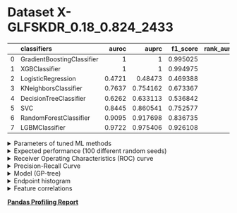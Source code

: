 # Dataset X-GLFSKDR_0.18_0.824_2433

|    | classifiers                |   auroc |    auprc |   f1_score |   rank_auroc |   rank_auprc |   rank_f1 |
|---:|:---------------------------|--------:|---------:|-----------:|-------------:|-------------:|----------:|
|  0 | GradientBoostingClassifier |  1      | 1        |   0.995025 |            1 |            1 |         1 |
|  1 | XGBClassifier              |  1      | 1        |   0.994975 |            1 |            1 |         1 |
|  2 | LogisticRegression         |  0.4721 | 0.48473  |   0.469388 |            8 |            8 |         8 |
|  3 | KNeighborsClassifier       |  0.7637 | 0.754162 |   0.673367 |            6 |            6 |         6 |
|  4 | DecisionTreeClassifier     |  0.6262 | 0.633113 |   0.536842 |            7 |            7 |         7 |
|  5 | SVC                        |  0.8445 | 0.860541 |   0.752577 |            5 |            5 |         5 |
|  6 | RandomForestClassifier     |  0.9095 | 0.917698 |   0.836735 |            4 |            4 |         4 |
|  7 | LGBMClassifier             |  0.9722 | 0.975406 |   0.926108 |            3 |            3 |         3 |


<details>
<summary>Parameters of tuned ML methods</summary>


```
GradientBoostingClassifier(ccp_alpha=0.0, criterion='friedman_mse', init=None,
                           learning_rate=0.8783102903764037, loss='deviance',
                           max_depth=5, max_features=None, max_leaf_nodes=None,
                           min_impurity_decrease=0.0, min_impurity_split=None,
                           min_samples_leaf=65, min_samples_split=2,
                           min_weight_fraction_leaf=0.0, n_estimators=100,
                           n_iter_no_change=15, presort='deprecated',
                           random_state=2433, subsample=1.0, tol=1e-07,
                           validation_fraction=0.04, verbose=0,
                           warm_start=False)
XGBClassifier(alpha=0.0013092524416457385, base_score=0.5, booster='dart',
              colsample_bylevel=1, colsample_bynode=1, colsample_bytree=1,
              eta=0.5774269628383277, eval_metric='logloss', gamma=0.2,
              gpu_id=-1, importance_type='gain', interaction_constraints=None,
              learning_rate=0.57742697, max_delta_step=0, max_depth=10,
              min_child_weight=1, missing=nan, monotone_constraints=None,
              n_estimators=82, n_jobs=0, num_parallel_tree=1,
              objective='binary:logistic', random_state=2433,
              reg_alpha=0.00130925246, reg_lambda=45.88322315035659,
              scale_pos_weight=1, subsample=1, tree_method=None,
              validate_parameters=False, verbosity=None)
LogisticRegression(C=0.0001220378006547866, class_weight=None, dual=False,
                   fit_intercept=True, intercept_scaling=1, l1_ratio=None,
                   max_iter=100, multi_class='auto', n_jobs=None, penalty='l2',
                   random_state=2433, solver='saga', tol=0.0001, verbose=0,
                   warm_start=False)
KNeighborsClassifier(algorithm='auto', leaf_size=30, metric='euclidean',
                     metric_params=None, n_jobs=None, n_neighbors=13, p=4,
                     weights='distance')
DecisionTreeClassifier(ccp_alpha=0.0, class_weight=None, criterion='gini',
                       max_depth=9, max_features=None, max_leaf_nodes=None,
                       min_impurity_decrease=0.0, min_impurity_split=None,
                       min_samples_leaf=17, min_samples_split=7,
                       min_weight_fraction_leaf=0.0, presort='deprecated',
                       random_state=2433, splitter='best')
SVC(C=57.32793214900961, break_ties=False, cache_size=200,
    class_weight='balanced', coef0=2.1, decision_function_shape='ovr', degree=3,
    gamma='scale', kernel='poly', max_iter=-1, probability=True,
    random_state=2433, shrinking=True, tol=4.7603309155310765e-05,
    verbose=False)
RandomForestClassifier(bootstrap=True, ccp_alpha=0.0, class_weight=None,
                       criterion='gini', max_depth=9, max_features=None,
                       max_leaf_nodes=None, max_samples=None,
                       min_impurity_decrease=0.0, min_impurity_split=None,
                       min_samples_leaf=5, min_samples_split=10,
                       min_weight_fraction_leaf=0.0, n_estimators=90,
                       n_jobs=None, oob_score=False, random_state=2433,
                       verbose=0, warm_start=False)
LGBMClassifier(boosting_type='gbdt', class_weight=None, colsample_bytree=1.0,
               importance_type='split', learning_rate=0.1, max_depth=9,
               metric='binary_logloss', min_child_samples=20,
               min_child_weight=0.001, min_split_gain=0.0, n_estimators=100,
               n_jobs=-1, num_leaves=79, objective='binary', random_state=2433,
               reg_alpha=0.0, reg_lambda=0.0, silent=True, subsample=1.0,
               subsample_for_bin=200000, subsample_freq=0)
```

</details>

<details>
<summary>Expected performance (100 different random seeds)</summary>
<img src='X-GLFSKDR_0.18_0.824_2433-box.svg' width=40% />
</details>

<details>
<summary>Receiver Operating Characteristics (ROC) curve</summary>
<img src='X-GLFSKDR_0.18_0.824_2433-roc.svg' width=40% />
</details>

<details>
<summary>Precision-Recall Curve</summary>
<img src='X-GLFSKDR_0.18_0.824_2433-prc.svg' width=40% />
</details>

<details>
<summary>Model (GP-tree)</summary>
<img src='X-GLFSKDR_0.18_0.824_2433-model.svg' height=10% />
</details>

<details>
<summary>Endpoint histogram</summary>
<img src='X-GLFSKDR_0.18_0.824_2433-endpoint.svg' width=40% />
</details>

<details>
<summary>Feature correlations</summary>
<img src='X-GLFSKDR_0.18_0.824_2433-corr.svg' width=40% />
</details>

[**Pandas Profiling Report**](https://epistasislab.github.io/digen/docs/profile/X-GLFSKDR_0.18_0.824_2433.html)